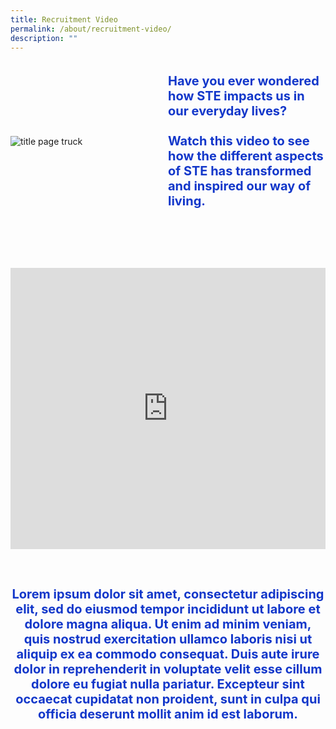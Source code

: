 ```yaml
---
title: Recruitment Video
permalink: /about/recruitment-video/
description: ""
---
```

<style>
 .container {  
position: relative;  
width: 100%;  
height: 0;  
padding-bottom: 56.25%;  
}  
.youtube-container{
border: 5px solid #1237CA;
    }
.youtube-video {  
position: absolute;  
top: 0;  
left: 0;  
width: 100%;  
height: 100%;  
}
.subtitle-main{
color: #1237CA;
font-weight: 500;
font-size: 20px;
	}
	.content pre{
	display: none
	}
	.text-center{text-align: center}
	.col-sm-6{width: 50%}
		.col-12{width: 100%}
	.desktop-only{display: block}
	.mobile-only{display: none}
		@media (max-width: 600px) {
	.subtitle-main{line-height: 1.5rem}
	.desktop-only{display: none}
	.mobile-only{display: block}
    .map-column{height: 200px}

        .map-truck{height: 200px}

    .school-box label{font-size:16px; font-weight: 700}

    .school-box-list{width: 90% !important}

    .title-section{width: 80%; margin: auto}

    .mobile-row-padding{padding: 0 20px}

    #gallery .row{padding: 0 10px}

    #gallery .col-sm-4{width: 50%;padding: 10px}

    .gallery-image{padding: 0}

    .who-says-title{margin-top: 25px}

    .content .subtitle-main{padding: 0 20px}

    .school-row{margin: 0 0 20px !important}

    .title-item-truck h2{font-size: 18px}

    .school-box-detail p{font-size: 14px}

.title-item-truck h2{line-height: 25px}

    .content center, .content li, .content p.subtitle-main{margin-top: 2rem;margin-bottom: 2rem;line-height: 1.5rem  !important;}

    .subtitle-main b{font-size: 16px !important}

    .content p:last-child{margin-bottom:  10px !important}

    }

    .text-blue{color: var(\--blue);

    .content pre{display: none}

    .bp-breadcrumb ul{padding-left: 0}
		.col-sm-6{width: 100%}
	}
        </style>
<section class="header-nav-white" id="header-truck" style="padding-top: 0">
            <div style="position: relative" class="container">
							<div class="row mb-5" style="display: flex; align-items: center; margin-bottom: 75px">
                <div class="col-sm-6">
                    <div class="text-left pb-1">
                        <img style="width: auto" class="title-page-truck" alt="title page truck" src="https://raw.githubusercontent.com/isomerpages/psd-ste-whats-next/staging/images/image-recruitmentvideo.png">
                    </div>
                </div>
							<div class="col-sm-6">
                    <div class="text-left pb-1">
											<p class="subtitle-main"><b>Have you ever wondered how STE impacts us in our everyday lives?</b><br><br> <b>Watch this video to see how the different aspects of STE has transformed and inspired our way of living.</b></p>
                    </div>
                </div>
							</div>
                <div class="row mt-5 mb-2" style="margin-bottom: 60px">
										<div class="col-12">
											<div style="border: 5px&nbsp;solid&nbsp;#1237CA;" class="youtube-container">
											<iframe width="100%" height="450px" src="https://www.youtube.com/embed/cA6CQanEtMk" title="YouTube video player" frameborder="0" allow="accelerometer; autoplay; clipboard-write; encrypted-media; gyroscope; picture-in-picture; web-share" allowfullscreen="" class="youtube-video desktop-only"></iframe>
												<iframe width="100%" height="250px" src="https://www.youtube.com/embed/cA6CQanEtMk" title="YouTube video player" frameborder="0" allow="accelerometer; autoplay; clipboard-write; encrypted-media; gyroscope; picture-in-picture; web-share" allowfullscreen="" class="youtube-video mobile-only"></iframe>
											</div>
									</div>
							</div>
	<div class="row">
							<div class="col-12">
                    <div class="text-center pt-5 pb-1">
											<p class="subtitle-main"><b>Lorem ipsum dolor sit amet, consectetur adipiscing elit, sed do eiusmod tempor incididunt ut labore et dolore magna aliqua. Ut enim ad minim veniam, quis nostrud exercitation ullamco laboris nisi ut aliquip ex ea commodo consequat. Duis aute irure dolor in reprehenderit in voluptate velit esse cillum dolore eu fugiat nulla pariatur. Excepteur sint occaecat cupidatat non proident, sunt in culpa qui officia deserunt mollit anim id est laborum.</b></p>
                    </div>
                </div>
							</div>
	</div></section>